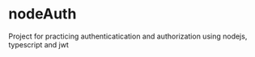 # nodeAuth
Project for practicing authenticatication and authorization using nodejs, typescript and jwt
